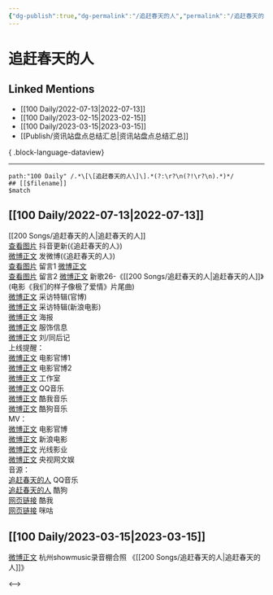 ```yaml
---
{"dg-publish":true,"dg-permalink":"/追赶春天的人","permalink":"/追赶春天的人/","created":"2022-12-06T15:56:18.000+08:00","updated":"2023-04-10T15:58:44.000+08:00"}
---
```


# 追赶春天的人

## Linked Mentions
- [[100 Daily/2022-07-13\|2022-07-13]]
- [[100 Daily/2023-02-15\|2023-02-15]]
- [[100 Daily/2023-03-15\|2023-03-15]]
- [[Publish/资讯站盘点总结汇总\|资讯站盘点总结汇总]]

{ .block-language-dataview}

---

```expander
path:"100 Daily" /.*\[\[追赶春天的人\]\].*(?:\r?\n(?!\r?\n).*)*/
## [[$filename]]
$match
```
## [[100 Daily/2022-07-13\|2022-07-13]]
[[200 Songs/追赶春天的人\|追赶春天的人]]  
[查看图片](https://wx3.sinaimg.cn/large/0088n2Pggy1h45jg0ocrjj30u01hdq6o.jpg) 抖音更新(《追赶春天的人》)  
[微博正文](https://weibo.com/1736988591/LC4evCwPO) 发微博(《追赶春天的人》)  
[查看图片](https://wx4.sinaimg.cn/large/0088n2Pggy1h45jk77twbj30u01vojzc.jpg) 留言1 [微博正文](https://weibo.com/1670697373/LC3M6xVjz)  
[查看图片](https://wx1.sinaimg.cn/large/0088n2Pggy1h45jj00z3uj30yi0cxdgn.jpg) 留言2 [微博正文](https://weibo.com/1670697373/LC4aolrO4)
新歌26-《[[200 Songs/追赶春天的人\|追赶春天的人]]》(电影《我们的样子像极了爱情》片尾曲)  
[微博正文](https://weibo.com/1883007604/LC53RCz9h) 采访特辑(官博)  
[微博正文](https://weibo.com/1623886424/LC52HscUL) 采访特辑(新浪电影)  
[微博正文](https://weibo.com/1883007604/LC3LDhIxI) 海报  
[微博正文](https://weibo.com/7710473200/LC4yqcErv) 服饰信息  
[微博正文](https://weibo.com/1670697373/LC3M6xVjz) 刘/同后记  
上线提醒：  
[微博正文](https://weibo.com/1883007604/LC4a92Y6r) 电影官博1  
[微博正文](https://weibo.com/1883007604/LC4me8odv) 电影官博2  
[微博正文](https://weibo.com/7478855230/LC4amBaML) 工作室  
[微博正文](https://weibo.com/2169129705/LC49UhuWc) QQ音乐  
[微博正文](https://weibo.com/1738434147/LC49UxZYh) 酷我音乐  
[微博正文](https://weibo.com/1665103091/LC4aCwnIO) 酷狗音乐  
MV：  
[微博正文](https://weibo.com/1883007604/LC459k6jC) 电影官博  
[微博正文](https://weibo.com/1623886424/LC43Q4zRu) 新浪电影  
[微博正文](https://weibo.com/1798177633/LC4STEH6X) 光线影业  
[微博正文](https://weibo.com/7735105675/LC5LFaSOy) 央视网文娱  
音源：  
[追赶春天的人](https://weibo.cn/sinaurl?u=https%3A%2F%2Fi.y.qq.com%2Fv8%2Fplaysong.html%3Fsongid%3D363075304%26source%3Dyqq%26ADTAG%3Dhz_wb_sf%26channelId%3D10081987) QQ音乐  
[追赶春天的人](https://weibo.cn/sinaurl?u=https%3A%2F%2Ft1.kugou.com%2Fsong.html%3Fid%3D1lqb12bzBV3) 酷狗  
[网页链接](https://weibo.cn/sinaurl?u=http%3A%2F%2Fm.kuwo.cn%2Fnewh5app%2Fplay_detail%2F227292320) 酷我  
[网页链接](https://weibo.cn/sinaurl?u=https%3A%2F%2Fh5.nf.migu.cn%2Fapp%2Fv4%2Fp%2Fshare%2Fsong%2Findex.html%3Fid%3D600919000007829282) 咪咕
## [[100 Daily/2023-03-15\|2023-03-15]]
[微博正文](https://weibo.com/7495641082/4879629640275979) 杭州showmusic录音棚合照 《[[200 Songs/追赶春天的人\|追赶春天的人]]》

<-->